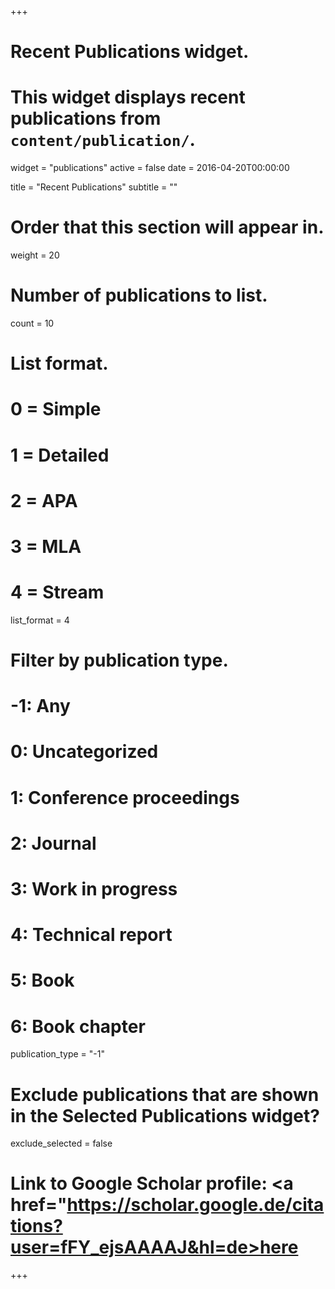 +++
# Recent Publications widget.
# This widget displays recent publications from `content/publication/`.
widget = "publications"
active = false
date = 2016-04-20T00:00:00

title = "Recent Publications"
subtitle = ""

# Order that this section will appear in.
weight = 20

# Number of publications to list.
count = 10

# List format.
#   0 = Simple
#   1 = Detailed
#   2 = APA
#   3 = MLA
#   4 = Stream
list_format = 4

# Filter by publication type.
# -1: Any
#  0: Uncategorized
#  1: Conference proceedings
#  2: Journal
#  3: Work in progress
#  4: Technical report
#  5: Book
#  6: Book chapter
publication_type = "-1"

# Exclude publications that are shown in the Selected Publications widget?
exclude_selected = false

# Link to Google Scholar profile: <a href="https://scholar.google.de/citations?user=fFY_ejsAAAAJ&hl=de>here</a>

+++

